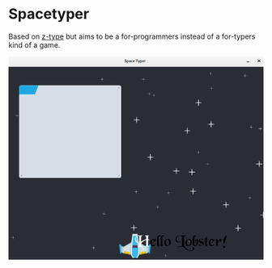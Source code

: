 # Spacetyper
Based on [z-type](http://zty.pe/) but aims to be a for-programmers instead of a for-typers kind of a game.

![screenshot](screenshot.png)

